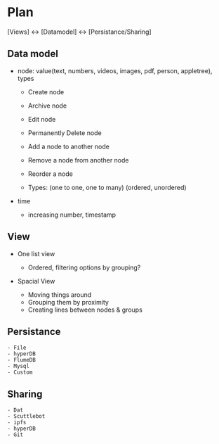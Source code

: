 Plan
====

[Views] <-> [Datamodel] <-> [Persistance/Sharing]

## Data model
- node: value(text, numbers, videos, images, pdf, person, appletree), types
    - Create node
    - Archive node
    - Edit node
    - Permanently Delete node

    - Add a node to another node
    - Remove a node from another node
    - Reorder a node

    - Types: (one to one, one to many) (ordered, unordered)

- time
    - increasing number, timestamp

## View
- One list view
    - Ordered, filtering options by grouping?

- Spacial View
    - Moving things around
    - Grouping them by proximity
    - Creating lines between nodes & groups

## Persistance
    - File
    - hyperDB
    - FlumeDB
    - Mysql
    - Custom

## Sharing
    - Dat
    - Scuttlebot
    - ipfs
    - hyperDB
    - Git
